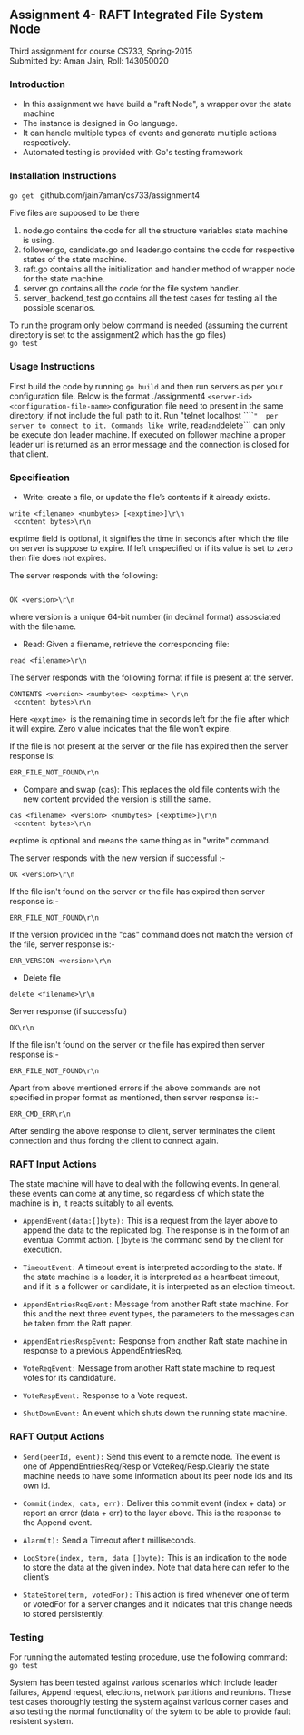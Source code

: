 ## Assignment 4- RAFT Integrated File System Node

Third assignment for course CS733, Spring-2015  
Submitted by: Aman Jain, Roll: 143050020

### Introduction
* In this assignment we have build a "raft Node", a wrapper over the state machine
* The instance is designed in Go language.    
* It can handle multiple types of events and generate multiple actions respectively.
* Automated testing is provided with Go's testing framework

### Installation Instructions
<code>go get </code> github.com/jain7aman/cs733/assignment4

Five files are supposed to be there <br/>
1. node.go contains the code for all the structure variables state machine is using. <br/>
2. follower.go, candidate.go and leader.go contains the code for respective states of the state machine. <br/>
3. raft.go contains all the initialization and handler method of wrapper node for the state machine. <br/>
4. server.go contains all the code for the file system handler. <br/>
5. server_backend_test.go contains all the test cases for testing all the possible scenarios. <br/>

To run the program only below command is needed (assuming the current directory is set to the assignment2 which has the go files)
<br/><code>go test</code>


### Usage Instructions
First build the code by running ```go build``` and then run servers as per your configuration file. Below is the format
./assignment4 ```<server-id> <configuration-file-name>``` 
configuration file need to present in the same directory, if not include the full path to it.
Run "telnet localhost ````<client-port>```"  per server to connect to it. Commands like ```write, read``` and ```delete``` can only be execute don leader machine. If executed on follower machine a proper leader url is returned as an error message and the connection is closed for that client.



### Specification
* Write: create a file, or update the file’s contents if it already exists.
```
write <filename> <numbytes> [<exptime>]\r\n
 <content bytes>\r\n
```
exptime field is optional, it signifies the time in seconds after which the file on server 
is suppose to expire. If left unspecified or if its value is set to zero then file does not expires.

The server responds with the following:

```

OK <version>\r\n

``````
where version is a unique 64‐bit number (in decimal format) assosciated with the
filename.

* Read: Given a filename, retrieve the corresponding file:
```
read <filename>\r\n
```
The server responds with the following format if file is present at the server.
```
CONTENTS <version> <numbytes> <exptime> \r\n
 <content bytes>\r\n  
```
Here ```<exptime> ```is the remaining time in seconds left for the file after which it will expire. Zero v alue indicates that the file won't expire.

If the file is not present at the server or the file has expired then the server response is:
```
ERR_FILE_NOT_FOUND\r\n
```

* Compare and swap (cas): This replaces the old file contents with the new content
provided the version is still the same.
```
cas <filename> <version> <numbytes> [<exptime>]\r\n
 <content bytes>\r\n
```
exptime is optional and means the same thing as in "write" command.

The server responds with the new version if successful :-
```
OK <version>\r\n
```
If the file isn't found on the server or the file has expired then server response is:-
```
ERR_FILE_NOT_FOUND\r\n
```
If the version provided in the "cas" command does not match the version of the file, server
response is:-
```
ERR_VERSION <version>\r\n
```

* Delete file
```
delete <filename>\r\n
```
Server response (if successful)
```
OK\r\n
```

If the file isn't found on the server or the file has expired then server response is:-
```
ERR_FILE_NOT_FOUND\r\n
```

Apart from above mentioned errors if the above commands are not specified in proper format as mentioned, then server response is:-
```
ERR_CMD_ERR\r\n
```
After sending the above response to client, server terminates the client connection and thus forcing the client to connect again.


### RAFT Input Actions
The state machine will have to deal with the following events. In general, these events can come at any time, so regardless of which
state the machine is in, it reacts suitably to all events.

* ```AppendEvent(data:[]byte):``` This is a request from the layer above to append the data to the replicated log. The response is in the form of an eventual Commit action. ```[]byte``` is the command send by the client for execution.

* ```TimeoutEvent:``` A timeout event is interpreted according to the state. If the state machine is a leader, it is interpreted as a heartbeat
timeout, and if it is a follower or candidate, it is interpreted as an election timeout.

* ```AppendEntriesReqEvent:``` Message from another Raft state machine. For this and the next three event types, the parameters to the messages can be taken from the Raft paper.

* ```AppendEntriesRespEvent:``` Response from another Raft state machine in response to a previous AppendEntriesReq.

* ```VoteReqEvent:``` Message from another Raft state machine to request votes for its candidature.

* ```VoteRespEvent:``` Response to a Vote request.

* ```ShutDownEvent:``` An event which shuts down the running state machine.

### RAFT Output Actions
* ```Send(peerId, event):``` Send this event to a remote node. The event is one of AppendEntriesReq/Resp or VoteReq/Resp.Clearly the state machine needs to have some information about its peer node ids and its own id.

* ```Commit(index, data, err):``` Deliver this commit event (index + data) or report an error (data + err) to the layer above. This is the response to the Append event.

* ```Alarm(t):``` Send a Timeout after t milliseconds.

* ```LogStore(index, term, data []byte):``` This is an indication to the node to store the data at the given index. Note that data here can refer to the client’s

* ```StateStore(term, votedFor):``` This action is fired whenever one of term or votedFor for a server changes and it indicates that this change needs to stored persistently.


### Testing

For running the automated testing procedure, use the following command:
``` go test ```

System has been tested against various scenarios which include leader failures, Append request, elections, network partitions and reunions. These test cases thoroughly testing the system against various corner cases and also testing the normal functionality of the sytem to be able to provide fault resistent system. 

